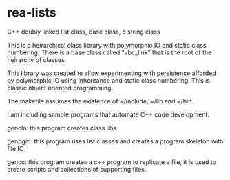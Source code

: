 # rea-lists
C++ doubly linked list class, base class, c string class

This is a heirarchical class library with polymorphic IO and static class
numbering. There is a base class called "vbc_link" that is the root of
the heirarchy of classes.   

This library was created to allow experimenting with persistence afforded by 
polymorphic IO using inheritance and static class numbering. This is classic 
object oriented programming.

The makefile assumes the existence of ~/include, ~/lib and ~/bin.

I am including sample programs that automate C++ code development.

gencla: this program creates class libs

genpgm: this program uses list classes and creates a program skeleton with
file IO

gencc: this program creates a c++ program to replicate a file, it is used
to create scripts and collections of supporting files.
